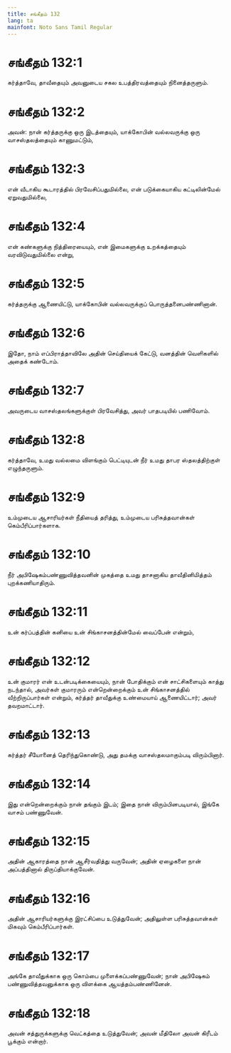 ```yaml
---
title: சங்கீதம் 132
lang: ta
mainfont: Noto Sans Tamil Regular
---
```


# சங்கீதம் 132:1

கர்த்தாவே, தாவீதையும் அவனுடைய சகல உபத்திரவத்தையும் நினைத்தருளும்.

# சங்கீதம் 132:2

அவன்: நான் கர்த்தருக்கு ஒரு இடத்தையும், யாக்கோபின் வல்லவருக்கு ஒரு வாசஸ்தலத்தையும் காணுமட்டும்,

# சங்கீதம் 132:3

என் வீடாகிய கூடாரத்தில் பிரவேசிப்பதுமில்லை, என் படுக்கையாகிய கட்டிலின்மேல் ஏறுவதுமில்லை,

# சங்கீதம் 132:4

என் கண்களுக்கு நித்திரையையும், என் இமைகளுக்கு உறக்கத்தையும் வரவிடுவதுமில்லை என்று,

# சங்கீதம் 132:5

கர்த்தருக்கு ஆணையிட்டு, யாக்கோபின் வல்லவருக்குப் பொருத்தனைபண்ணினான்.

# சங்கீதம் 132:6

இதோ, நாம் எப்பிராத்தாவிலே அதின் செய்தியைக் கேட்டு, வனத்தின் வெளிகளில் அதைக் கண்டோம்.

# சங்கீதம் 132:7

அவருடைய வாசஸ்தலங்களுக்குள் பிரவேசித்து, அவர் பாதபடியில் பணிவோம்.

# சங்கீதம் 132:8

கர்த்தாவே, உமது வல்லமை விளங்கும் பெட்டியுடன் நீர் உமது தாபர ஸ்தலத்திற்குள் எழுந்தருளும்.

# சங்கீதம் 132:9

உம்முடைய ஆசாரியர்கள் நீதியைத் தரித்து, உம்முடைய பரிசுத்தவான்கள் கெம்பீரிப்பார்களாக.

# சங்கீதம் 132:10

நீர் அபிஷேகம்பண்ணுவித்தவனின் முகத்தை உமது தாசனாகிய தாவீதினிமித்தம் புறக்கணியாதிரும்.

# சங்கீதம் 132:11

உன் கர்ப்பத்தின் கனியை உன் சிங்காசனத்தின்மேல் வைப்பேன் என்றும்,

# சங்கீதம் 132:12

உன் குமாரர் என் உடன்படிக்கையையும், நான் போதிக்கும் என் சாட்சிகளையும் காத்து நடந்தால், அவர்கள் குமாரரும் என்றென்றைக்கும் உன் சிங்காசனத்தில் வீற்றிருப்பார்கள் என்றும், கர்த்தர் தாவீதுக்கு உண்மையாய் ஆணையிட்டார்; அவர் தவறமாட்டார்.

# சங்கீதம் 132:13

கர்த்தர் சீயோனைத் தெரிந்துகொண்டு, அது தமக்கு வாசஸ்தலமாகும்படி விரும்பினார்.

# சங்கீதம் 132:14

இது என்றென்றைக்கும் நான் தங்கும் இடம்; இதை நான் விரும்பினபடியால், இங்கே வாசம் பண்ணுவேன்.

# சங்கீதம் 132:15

அதின் ஆகாரத்தை நான் ஆசீர்வதித்து வருவேன்; அதின் ஏழைகளை நான் அப்பத்தினால் திருப்தியாக்குவேன்.

# சங்கீதம் 132:16

அதின் ஆசாரியர்களுக்கு இரட்சிப்பை உடுத்துவேன்; அதிலுள்ள பரிசுத்தவான்கள் மிகவும் கெம்பீரிப்பார்கள்.

# சங்கீதம் 132:17

அங்கே தாவீதுக்காக ஒரு கொம்பை முளைக்கப்பண்ணுவேன்; நான் அபிஷேகம் பண்ணுவித்தவனுக்காக ஒரு விளக்கை ஆயத்தம்பண்ணினேன்.

# சங்கீதம் 132:18

அவன் சத்துருக்களுக்கு வெட்கத்தை உடுத்துவேன்; அவன் மீதிலோ அவன் கிரீடம் பூக்கும் என்றார்.

